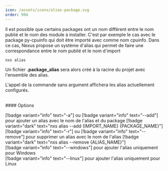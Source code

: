 ```yaml
---
icon: /assets/icons/alias-package.svg
order: 994
---
```

Il est possible que certains packages ont un nom différent entre le nom publié et le nom des module à installer. 
C'est par exemple le cas avec le package py-cpuinfo qui doit être importé avec comme nom cpuinfo.
Dans ce cas, Nexus propose un système d'alias qui permet de faire une correspondance entre le nom publié et le nom d'import

```console
nxs alias
```

Un fichier **.package_alias** sera alors créé à la racine du projet avec l'ensemble des alias.

L'appel de la commande sans argument affichera les alias actuellement configurés.

<br>
#### Options

[!badge variant="info" text="-a"] ou [!badge variant="info" text="--add"] pour ajouter un alias avec le nom de l'alias et du package [!badge variant="dark" text="nxs alias --add \{IMPORT_NAME\} \{PACKAGE_NAME\}"]<br>
[!badge variant="info" text="-r"] ou [!badge variant="info" text="--remove"] pour supprimer un alias avec le nom de l'alias [!badge variant="dark" text="nxs alias --remove \{ALIAS_NAME\}"]<br>
[!badge variant="info" text="--windows"] pour ajouter l'alias uniquement pour Windows<br>
[!badge variant="info" text="--linux"] pour ajouter l'alias uniquement pour Linux<br>